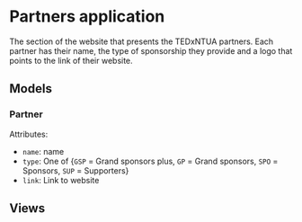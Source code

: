 # Partners application

The section of the website that presents the TEDxNTUA partners. Each partner has
their name, the type of sponsorship they provide and a logo that points to the
link of their website.

## Models

### Partner

Attributes:
* `name`: name
* `type`: One of {`GSP` = Grand sponsors plus, `GP` = Grand sponsors, `SPO` = Sponsors, `SUP` = Supporters}
* `link`: Link to website

## Views
